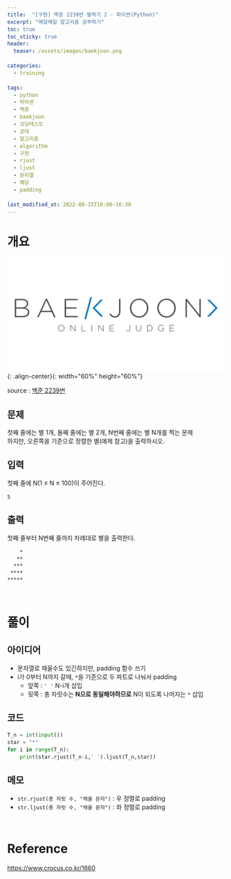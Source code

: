 ```yaml
---
title:  "[구현] 백준 2239번 별찍기 2 - 파이썬(Python)"
excerpt: "매일매일 알고리즘 공부하기"
toc: true
toc_sticky: true
header:
  teaser: /assets/images/baekjoon.png

categories:
  - training

tags:
  - python
  - 파이썬
  - 백준
  - baekjoon
  - 코딩테스트
  - 코테
  - 알고리즘
  - algorithm
  - 구현
  - rjust
  - ljust
  - 문자열
  - 패딩
  - padding

last_modified_at: 2022-08-15T16:00-16:30
---
```


# 개요  

![png](/assets/images/baekjoon.png){: .align-center}{: width="60%" height="60%"}  

source : [백준 2239번](https://www.acmicpc.net/problem/2439)

## 문제  

첫째 줄에는 별 1개, 둘째 줄에는 별 2개, N번째 줄에는 별 N개를 찍는 문제  
하지만, 오른쪽을 기준으로 정렬한 별(예제 참고)을 출력하시오.

## 입력  

첫째 줄에 N(1 ≤ N ≤ 100)이 주어진다.  

```
5
```


## 출력  

첫째 줄부터 N번째 줄까지 차례대로 별을 출력한다.

```
    *
   **
  ***
 ****
*****
```

<br/>

# 풀이  

## 아이디어  

- 문자열로 채울수도 있긴하지만, padding 함수 쓰기  
- i가 0부터 N까지 갈때, `*`을 기준으로 두 파트로 나눠서 padding  
  - 앞쪽 : `' '` N-i개 삽입
  - 뒷쪽 : 총 자릿수는 **N으로 동일해야하므로** N이 되도록 나머지는  `*` 삽입

## 코드  

```python
T_n = int(input())
star = "*"
for i in range(T_n):
    print(star.rjust(T_n-i,' ').ljust(T_n,star))
```

## 메모  

- `str.rjust(총 자릿 수, "채울 문자")` : 우 정렬로 padding  
- `str.ljust(총 자릿 수, "채울 문자")` : 좌 정렬로 padding  


<br/>

# Reference  

https://www.crocus.co.kr/1660  
